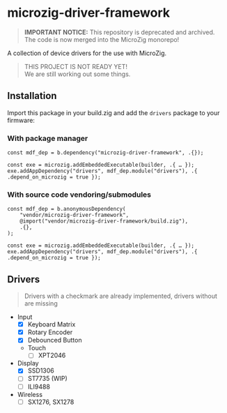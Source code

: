 # microzig-driver-framework

> **IMPORTANT NOTICE:**
> This repository is deprecated and archived. The code is now merged into the MicroZig monorepo!

A collection of device drivers for the use with MicroZig.

> THIS PROJECT IS NOT READY YET!  
> We are still working out some things.

## Installation

Import this package in your build.zig and add the `drivers` package to your firmware:

### With package manager

```zig
const mdf_dep = b.dependency("microzig-driver-framework", .{});

const exe = microzig.addEmbeddedExecutable(builder, .{ … });
exe.addAppDependency("drivers", mdf_dep.module("drivers"), .{ .depend_on_microzig = true });
```

### With source code vendoring/submodules

```zig
const mdf_dep = b.anonymousDependency(
    "vendor/microzig-driver-framework",
    @import("vendor/microzig-driver-framework/build.zig"),
    .{},
);

const exe = microzig.addEmbeddedExecutable(builder, .{ … });
exe.addAppDependency("drivers", mdf_dep.module("drivers"), .{ .depend_on_microzig = true });
```

## Drivers

> Drivers with a checkmark are already implemented, drivers without are missing

- Input
  - [x] Keyboard Matrix
  - [x] Rotary Encoder
  - [x] Debounced Button
  - Touch
    - [ ] XPT2046
- Display
  - [x] SSD1306
  - [ ] ST7735 (WIP)
  - [ ] ILI9488
- Wireless
  - [ ] SX1276, SX1278
